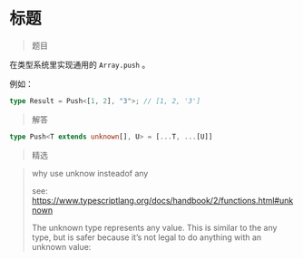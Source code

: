 # 标题

<BtnGroup 
  issue="https://tsch.js.org/3057/solutions"
  answer="https://github.com/type-challenges/type-challenges/issues/31867"
/>

> 题目

在类型系统里实现通用的 `Array.push` 。

例如：

```typescript
type Result = Push<[1, 2], "3">; // [1, 2, '3']
```

> 解答

```ts
type Push<T extends unknown[], U> = [...T, ...[U]]
```

> 精选

<BtnGroup 
  featured="https://github.com/type-challenges/type-challenges/issues/3874#issuecomment-1894993387"
/>

> why use unknow insteadof any
>
> see: https://www.typescriptlang.org/docs/handbook/2/functions.html#unknown
>
> The unknown type represents any value. This is similar to the any type, but is safer because it’s not legal to do anything with an unknown value:
